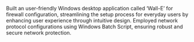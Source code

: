 Built an user-friendly Windows desktop application called ‘Wall-E’ for firewall configuration, 
streamlining the setup process for everyday users by enhancing user experience through intuitive design.
Employed network protocol configurations using Windows Batch Script, ensuring robust and secure network protection.
